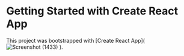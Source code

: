 # Getting Started with Create React App

This project was bootstrapped with [Create React App](![Screenshot (1433)](https://user-images.githubusercontent.com/101566272/187063976-df4a5fae-1560-4830-a4f2-4250e3acf6d8.png)
).


